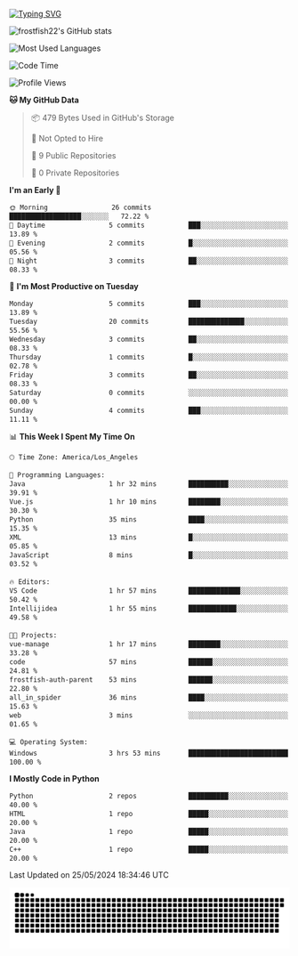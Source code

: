 <!--
**frostfish22/frostfish22** is a ✨ _special_ ✨ repository because its `README.md` (this file) appears on your GitHub profile.

Here are some ideas to get you started:

- 🔭 I’m currently working on ...
- 🌱 I’m currently learning ...
- 👯 I’m looking to collaborate on ...
- 🤔 I’m looking for help with ...
- 💬 Ask me about ...
- 📫 How to reach me: ...
- 😄 Pronouns: ...
- ⚡ Fun fact: ...
-->
[![Typing SVG](https://readme-typing-svg.demolab.com?font=Fira+Code&pause=1000&random=false&width=435&lines=%E5%B0%8F%E9%99%88%E5%90%8C%E5%AD%A6%E7%A5%9D%E4%BD%A0%E7%BC%96%E7%A0%81%E6%84%89%E5%BF%AB%F0%9F%8C%88%F0%9F%A4%AD)](https://git.io/typing-svg)

![frostfish22's GitHub stats](https://github-readme-stats.vercel.app/api?username=frostfish22&bg_color=30,e96443,904e95&title_color=fff&text_color=fff)

![Most Used Languages](https://github-readme-stats.vercel.app/api/top-langs/?username=frostfish22&theme=dark&layout=compact)

<!--START_SECTION:waka-->
![Code Time](http://img.shields.io/badge/Code%20Time-8%20hrs%2026%20mins-blue)

![Profile Views](http://img.shields.io/badge/Profile%20Views-153-blue)

**🐱 My GitHub Data** 

> 📦 479 Bytes Used in GitHub's Storage 
 > 
> 🚫 Not Opted to Hire
 > 
> 📜 9 Public Repositories 
 > 
> 🔑 0 Private Repositories 
 > 
**I'm an Early 🐤** 

```text
🌞 Morning                26 commits          ██████████████████░░░░░░░   72.22 % 
🌆 Daytime                5 commits           ███░░░░░░░░░░░░░░░░░░░░░░   13.89 % 
🌃 Evening                2 commits           █░░░░░░░░░░░░░░░░░░░░░░░░   05.56 % 
🌙 Night                  3 commits           ██░░░░░░░░░░░░░░░░░░░░░░░   08.33 % 
```
📅 **I'm Most Productive on Tuesday** 

```text
Monday                   5 commits           ███░░░░░░░░░░░░░░░░░░░░░░   13.89 % 
Tuesday                  20 commits          ██████████████░░░░░░░░░░░   55.56 % 
Wednesday                3 commits           ██░░░░░░░░░░░░░░░░░░░░░░░   08.33 % 
Thursday                 1 commits           █░░░░░░░░░░░░░░░░░░░░░░░░   02.78 % 
Friday                   3 commits           ██░░░░░░░░░░░░░░░░░░░░░░░   08.33 % 
Saturday                 0 commits           ░░░░░░░░░░░░░░░░░░░░░░░░░   00.00 % 
Sunday                   4 commits           ███░░░░░░░░░░░░░░░░░░░░░░   11.11 % 
```


📊 **This Week I Spent My Time On** 

```text
🕑︎ Time Zone: America/Los_Angeles

💬 Programming Languages: 
Java                     1 hr 32 mins        ██████████░░░░░░░░░░░░░░░   39.91 % 
Vue.js                   1 hr 10 mins        ████████░░░░░░░░░░░░░░░░░   30.30 % 
Python                   35 mins             ████░░░░░░░░░░░░░░░░░░░░░   15.35 % 
XML                      13 mins             █░░░░░░░░░░░░░░░░░░░░░░░░   05.85 % 
JavaScript               8 mins              █░░░░░░░░░░░░░░░░░░░░░░░░   03.52 % 

🔥 Editors: 
VS Code                  1 hr 57 mins        █████████████░░░░░░░░░░░░   50.42 % 
Intellijidea             1 hr 55 mins        ████████████░░░░░░░░░░░░░   49.58 % 

🐱‍💻 Projects: 
vue-manage               1 hr 17 mins        ████████░░░░░░░░░░░░░░░░░   33.28 % 
code                     57 mins             ██████░░░░░░░░░░░░░░░░░░░   24.81 % 
frostfish-auth-parent    53 mins             ██████░░░░░░░░░░░░░░░░░░░   22.80 % 
all_in_spider            36 mins             ████░░░░░░░░░░░░░░░░░░░░░   15.63 % 
web                      3 mins              ░░░░░░░░░░░░░░░░░░░░░░░░░   01.65 % 

💻 Operating System: 
Windows                  3 hrs 53 mins       █████████████████████████   100.00 % 
```

**I Mostly Code in Python** 

```text
Python                   2 repos             ██████████░░░░░░░░░░░░░░░   40.00 % 
HTML                     1 repo              █████░░░░░░░░░░░░░░░░░░░░   20.00 % 
Java                     1 repo              █████░░░░░░░░░░░░░░░░░░░░   20.00 % 
C++                      1 repo              █████░░░░░░░░░░░░░░░░░░░░   20.00 % 
```




 Last Updated on 25/05/2024 18:34:46 UTC
<!--END_SECTION:waka-->

<picture>
  <source media="(prefers-color-scheme: dark)" srcset="https://raw.githubusercontent.com/frostfish22/frostfish22/output/github-contribution-grid-snake-dark.svg">
  <source media="(prefers-color-scheme: light)" srcset="https://raw.githubusercontent.com/frostfish22/frostfish22/output/github-contribution-grid-snake.svg">
  <img alt="github contribution grid snake animation" src="https://raw.githubusercontent.com/frostfish22/frostfish22/output/github-contribution-grid-snake.svg">
</picture>
